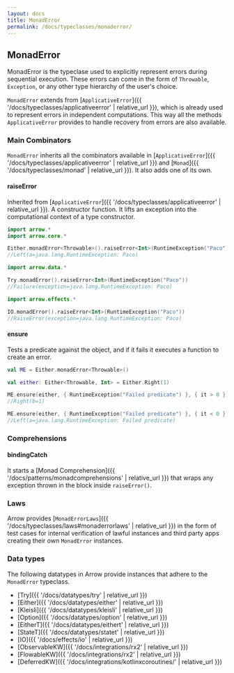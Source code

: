 ```yaml
---
layout: docs
title: MonadError
permalink: /docs/typeclasses/monaderror/
---
```


## MonadError

MonadError is the typeclase used to explicitly represent errors during sequential execution.
These errors can come in the form of `Throwable`, `Exception`, or any other type hierarchy of the user's choice.

`MonadError` extends from [`ApplicativeError`]({{ '/docs/typeclasses/applicativeerror' | relative_url }}), which is already used to represent errors in independent computations. This way all the methods `ApplicativeError` provides to handle recovery from errors are also available.

### Main Combinators

`MonadError` inherits all the combinators available in [`ApplicativeError`]({{ '/docs/typeclasses/applicativeerror' | relative_url }}) and [`Monad`]({{ '/docs/typeclasses/monad' | relative_url }}). It also adds one of its own.

#### raiseError

Inherited from [`ApplicativeError`]({{ '/docs/typeclasses/applicativeerror' | relative_url }}). A constructor function.
It lifts an exception into the computational context of a type constructor.

```kotlin
import arrow.*
import arrow.core.*

Either.monadError<Throwable>().raiseError<Int>(RuntimeException("Paco"))
//Left(a=java.lang.RuntimeException: Paco)
```

```kotlin
import arrow.data.*

Try.monadError().raiseError<Int>(RuntimeException("Paco"))
//Failure(exception=java.lang.RuntimeException: Paco)
```

```kotlin
import arrow.effects.*

IO.monadError().raiseError<Int>(RuntimeException("Paco"))
//RaiseError(exception=java.lang.RuntimeException: Paco)
```

#### ensure

Tests a predicate against the object, and if it fails it executes a function to create an error.

```kotlin
val ME = Either.monadError<Throwable>()

val either: Either<Throwable, Int> = Either.Right(1)

ME.ensure(either, { RuntimeException("Failed predicate") }, { it > 0 })
//Right(b=1)
```

```kotlin
ME.ensure(either, { RuntimeException("Failed predicate") }, { it < 0 })
//Left(a=java.lang.RuntimeException: Failed predicate)
```

### Comprehensions

#### bindingCatch

It starts a [Monad Comprehension]({{ '/docs/patterns/monadcomprehensions' | relative_url }}) that wraps any exception thrown in the block inside `raiseError()`.

### Laws

Arrow provides [`MonadErrorLaws`]({{ '/docs/typeclasses/laws#monaderrorlaws' | relative_url }}) in the form of test cases for internal verification of lawful instances and third party apps creating their own `MonadError` instances.

### Data types

The following datatypes in Arrow provide instances that adhere to the `MonadError` typeclass.

- [Try]({{ '/docs/datatypes/try' | relative_url }})
- [Either]({{ '/docs/datatypes/either' | relative_url }})
- [Kleisli]({{ '/docs/datatypes/kleisli' | relative_url }})
- [Option]({{ '/docs/datatypes/option' | relative_url }})
- [EitherT]({{ '/docs/datatypes/eithert' | relative_url }})
- [StateT]({{ '/docs/datatypes/statet' | relative_url }})
- [IO]({{ '/docs/effects/io' | relative_url }})
- [ObservableKW]({{ '/docs/integrations/rx2' | relative_url }})
- [FlowableKW]({{ '/docs/integrations/rx2' | relative_url }})
- [DeferredKW]({{ '/docs/integrations/kotlinxcoroutines/' | relative_url }})
